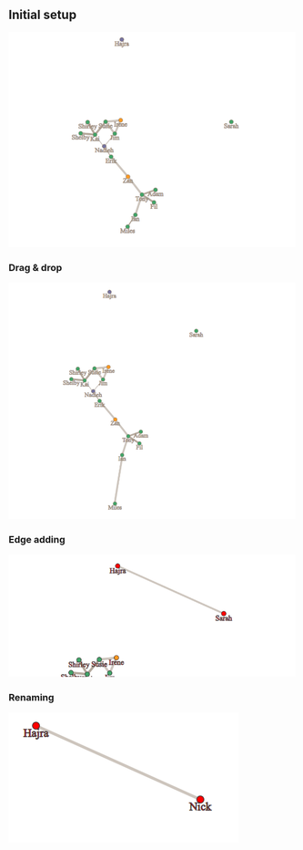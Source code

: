## Initial setup

![img.png](img.png)

### Drag & drop

![img_2.png](img_2.png)

### Edge adding

![img_3.png](img_3.png)

### Renaming

![img_4.png](img_4.png)